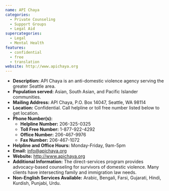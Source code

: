 ```yaml
---
name: API Chaya
categories:
  - Private Counseling
  - Support Groups
  - Legal Aid
supercategories:
  - Legal
  - Mental Health
features:
  - confidential
  - free
  - translation
website: http://www.apichaya.org
---
```

- **Description:** API Chaya is an anti-domestic violence agency serving the greater Seattle area.
- **Population served:** Asian, South Asian, and Pacific Islander communities.
- **Mailing Address:** API Chaya, P.O. Box 14047, Seattle, WA 98114
- **Location:** Confidential. Call helpline or toll free number listed below to get location.
- **Phone Number(s):**
  - **Helpline Number:** 206-325-0325
  - **Toll Free Number:** 1-877-922-4292
  - **Office Number:** 206-467-9976
  - **Fax Number:** 206-467-1072
- **Helpline and Office Hours:** Monday-Friday, 9am-5pm
- **Email:** info@apichaya.org
- **Website:** <http://www.apichaya.org>
- **Additional Information:** The direct-services program provides advocacy-based counseling for survivors of domestic violence. Many clients have intersecting family and immigration law needs.
- **Non-English Services Available:** Arabic, Bengali, Farsi, Gujarati, Hindi, Kurdish, Punjabi, Urdu.
